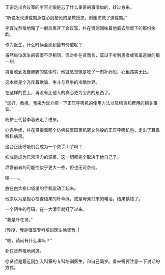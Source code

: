 正要走出会议室的李容光像是忘了什么重要的事情似的，转过身来。

“听说发现道载勋急性心肌梗死的是教授您。谢谢您救了道载勋。”

李容光恭敬地鞠了一躬后离开了会议室，朴在贤则回味着他离去后留下的那份余韵。

作为医生，什么时候会感到最有价值呢？

虽然每位医生的答案不尽相同，但对朴在贤而言，莫过于听到患者或家属道谢的那一刻。

每当收到发自肺腑的感谢时，他就感觉像是吃了一剂补药般，心里踏实无比。

这本就是个充斥着欺骗、争斗与竞争的冷酷世界。

在这样的世上，再没有比他人的真心更为宝贵的东西了。

“您好，教授。我来为您介绍一下正压呼吸机的使用方法以及租赁和费用的相关事宜。”

杨护士代替李容光走了进来。

办完手续，朴在贤提着那个仿佛装着国家机密文件般的正压呼吸机包，走出了耳鼻喉科病房。

这台正压呼吸机会成为一个烫手山芋吗？

抑或是成为日常活力的源泉，这一切都完全取决于他自己了。

尽管前者的可能性似乎更大一些，但也无可奈何。

嗡——。

放在白大褂口袋里的手机震动了起来。

他原以为是担心检查结果的朴草绿，或是母亲打来的电话，结果猜错了。

一个陌生的号码，在一大清早就打了过来。

“我是朴在贤。”

[教授，我是值班专科培训医生徐贤哲。]

“嗯，请问有什么事吗？”

朴在贤恭敬地问道。

徐贤哲是最近刚加入科室的专科培训医生，和自己同岁。看来需要注意一下说话的方式。